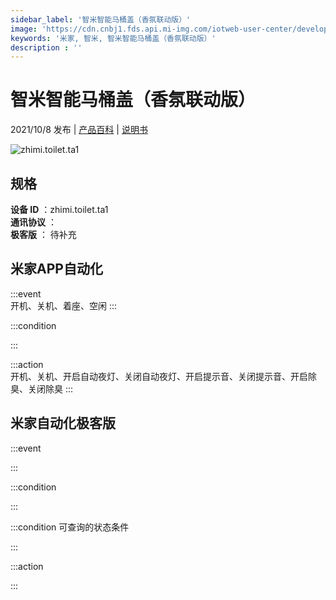 ```yaml
---
sidebar_label: '智米智能马桶盖（香氛联动版）'
image: 'https://cdn.cnbj1.fds.api.mi-img.com/iotweb-user-center/developer_1679069810575jdVro4s6.png?GalaxyAccessKeyId=AKVGLQWBOVIRQ3XLEW&Expires=9223372036854775807&Signature=CKlsZzBCvstw5tnyUW/4pjrjE8U='
keywords: '米家, 智米, 智米智能马桶盖（香氛联动版）'
description : ''
---
```

# 智米智能马桶盖（香氛联动版）

2021/10/8 发布 | [产品百科](https://home.mi.com/webapp/content/baike/product/index.html?model=zhimi.toilet.ta1/) | [说明书](https://home.mi.com/views/introduction.html?model=zhimi.toilet.ta1&region=cn)

![zhimi.toilet.ta1](https://cdn.cnbj1.fds.api.mi-img.com/iotweb-user-center/developer_1679069810575jdVro4s6.png?GalaxyAccessKeyId=AKVGLQWBOVIRQ3XLEW&Expires=9223372036854775807&Signature=CKlsZzBCvstw5tnyUW/4pjrjE8U=)

## 规格  
> 
**设备 ID** ：zhimi.toilet.ta1  
**通讯协议** ：  
**极客版**  ： 待补充 


## 米家APP自动化  

:::event  
开机、关机、着座、空闲
:::

:::condition  

:::

:::action   
开机、关机、开启自动夜灯、关闭自动夜灯、开启提示音、关闭提示音、开启除臭、关闭除臭
:::

## 米家自动化极客版  

:::event  

:::

:::condition  

:::

:::condition 可查询的状态条件  

:::

:::action  

:::

        
